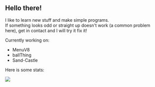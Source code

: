 ## Hello there!
I like to learn new stuff and make simple programs.\
If something looks odd or straight up doesn't work (a common problem here), get in contact and I will try it fix it!

 Currently working on: 
 * MenuV8
 * ballThing
 * Sand-Castle 
 
 Here is some stats:
 
<a href="https://github.com/o-dka/github-readme-stats">
  <img align="center" src="https://github-readme-stats.vercel.app/api/top-langs/?username=o-dka&layout=compact">
</a>
